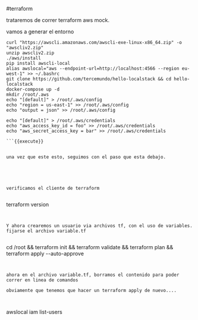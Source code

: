 #terraform

trataremos de correr terraform aws mock.

vamos a generar el entorno

```
curl "https://awscli.amazonaws.com/awscli-exe-linux-x86_64.zip" -o "awscliv2.zip"
unzip awscliv2.zip
./aws/install
pip install awscli-local
alias awslocal="aws --endpoint-url=http://localhost:4566 --region eu-west-1" >> ~/.bashrc
git clone https://github.com/tercemundo/hello-localstack && cd hello-localstack
docker-compose up -d
mkdir /root/.aws
echo "[default]" > /root/.aws/config
echo "region = us-east-1" >> /root/.aws/config
echo "output = json" >> /root/.aws/config

echo "[default]" > /root/.aws/credentials
echo "aws_access_key_id = foo" >> /root/.aws/credentials
echo "aws_secret_access_key = bar" >> /root/.aws/credentials

```{{execute}}


una vez que este esto, seguimos con el paso que esta debajo.





verificamos el cliente de terraform


```
terraform version

```{{execute}}


Y ahora crearemos un usuario via archivos tf, con el uso de variables. fijarse el archivo variable.tf


```
cd /root && terraform init && terraform validate && terraform plan && terraform apply --auto-approve
```{{execute}}


ahora en el archivo variable.tf, borramos el contenido para poder correr en linea de comandos

obviamente que tenemos que hacer un terraform apply de nuevo....



```
awslocal iam list-users
```{{execute}}


